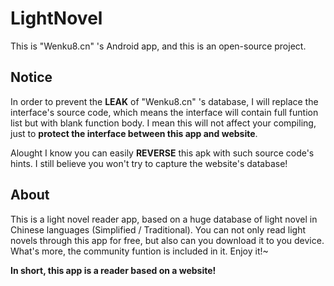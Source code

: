 LightNovel
==========

This is "Wenku8.cn" 's Android app, and this is an open-source project.


Notice
----------

  In order to prevent the **LEAK** of "Wenku8.cn" 's database, I will replace the interface's source code, which means the interface will contain full funtion list but with blank function body. I mean this will not affect your compiling, just to **protect the interface between this app and website**.

  Alought I know you can easily **REVERSE** this apk with such source code's hints. I still believe you won't try to capture the website's database!


About
----------

  This is a light novel reader app, based on a huge database of light novel in Chinese languages (Simplified / Traditional). You can not only read light novels through this app for free, but also can you download it to you device. What's more, the community funtion is included in it. Enjoy it!~

  **In short, this app is a reader based on a website!**


